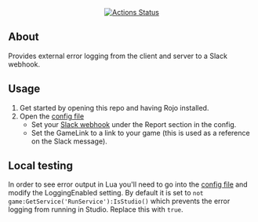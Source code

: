 <div align="center">
	<a href="https://github.com/Stephen-Martin/Rbx-ErrorLogging/actions">
		<img src="https://github.com/Stephen-Martin/Rbx-ErrorLogging/workflows/luacheck/badge.svg" alt="Actions Status" />
	</a>
</div>


## About
Provides external error logging from the client and server to a Slack webhook.

## Usage
1. Get started by opening this repo and having Rojo installed.
1. Open the [config file](src/ErrorLogging/Config/Config.lua)
    * Set your [Slack webhook](https://api.slack.com/messaging/webhooks#getting_started) under the Report section in the config.
    * Set the GameLink to a link to your game (this is used as a reference on the Slack message).

## Local testing
In order to see error output in Lua you'll need to go into the [config file](src/ErrorLogging/Config/Config.lua) and modify the LoggingEnabled setting. By default it is set to `not game:GetService('RunService'):IsStudio()` which prevents the error logging from running in Studio. Replace this with `true`.
